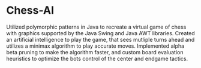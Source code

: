 # Chess-AI

Utilized polymorphic patterns in Java to recreate a virtual game of chess with graphics supported by the Java Swing and Java AWT libraries. Created an artificial intelligence to play the game, that sees mutliple turns ahead and utilizes a minimax algorithm to play accurate moves. Implemented alpha beta pruning to make the algorithm faster, and custom board evaluation heuristics to optimize the bots control of the center and endgame tactics.
